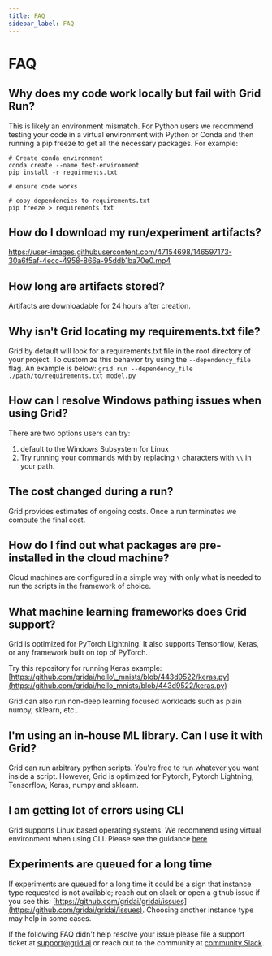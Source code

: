 ```yaml
---
title: FAQ
sidebar_label: FAQ
---
```


# FAQ

## Why does my code work locally but fail with Grid Run?
This is likely an environment mismatch. For Python users we recommend testing your code in a virtual environment with Python or Conda and then running a pip freeze to get all the necessary packages. For example:
```
# Create conda environment
conda create --name test-environment
pip install -r requirments.txt

# ensure code works

# copy dependencies to requirements.txt
pip freeze > requirements.txt
```

## How do I download my run/experiment artifacts?
https://user-images.githubusercontent.com/47154698/146597173-30a6f5af-4ecc-4958-866a-95ddb1ba70e0.mp4

## How long are artifacts stored?
Artifacts are downloadable for 24 hours after creation.

## Why isn't Grid locating my requirements.txt file?
Grid by default will look for a requirements.txt file in the root directory of your project. To customize this behavior try using the `--dependency_file` flag. An example is below:
`grid run --dependency_file ./path/to/requirements.txt model.py`

## How can I resolve Windows pathing issues when using Grid?
There are two options users can try:
1. default to the Windows Subsystem for Linux
2. Try running your commands with by replacing `\` characters with `\\` in your path.

## The cost changed during a run?

Grid provides estimates of ongoing costs. Once a run terminates we compute the final cost.

## How do I find out what packages are pre-installed in the cloud machine?

Cloud machines are configured in a simple way with only what is needed to run the scripts in the framework of choice.

## What machine learning frameworks does Grid support?

Grid is optimized for PyTorch Lightning. It also supports Tensorflow, Keras, or any framework built on top of PyTorch.

Try this repository for running Keras example: [https://github.com/gridai/hello\_mnists/blob/443d9522/keras.py](https://github.com/gridai/hello_mnists/blob/443d9522/keras.py)

Grid can also run non-deep learning focused workloads such as plain numpy, sklearn, etc..

## I'm using an in-house ML library. Can I use it with Grid?

Grid can run arbitrary python scripts. You're free to run whatever you want inside a script. However, Grid is optimized for Pytorch, Pytorch Lightning, Tensorflow, Keras, numpy and sklearn.

## I am getting lot of errors using CLI

Grid supports Linux based operating systems. We recommend using virtual environment when using CLI. Please see the guidance [here](../../cli.md)

## Experiments are queued for a long time

If experiments are queued for a long time it could be a sign that instance type requested is not available; reach out on slack or open a github issue if you see this: [https://github.com/gridai/gridai/issues](https://github.com/gridai/gridai/issues). Choosing another instance type may help in some cases.

If the following FAQ didn't help resolve your issue please file a support ticket at [support@grid.ai](mailto:support@grid.ai) or reach out to the community at [community Slack](https://gridai-community.slack.com).

